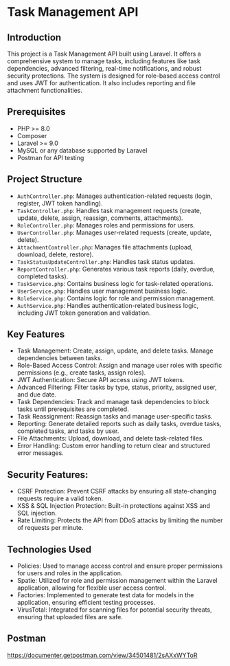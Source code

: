 # Task Management API

## Introduction
This project is a Task Management API built using Laravel. It offers a comprehensive system to manage tasks, including features like task dependencies, advanced filtering, real-time notifications, and robust security protections. The system is designed for role-based access control and uses JWT for authentication. It also includes reporting and file attachment functionalities.

## Prerequisites
- PHP >= 8.0
- Composer
- Laravel >= 9.0
- MySQL or any database supported by Laravel
- Postman for API testing


## Project Structure
- `AuthController.php`: Manages authentication-related requests (login, register, JWT token handling).
- `TaskController.php`: Handles task management requests (create, update, delete, assign, reassign, comments, attachments).
- `RoleController.php`: Manages roles and permissions for users.
- `UserController.php`: Manages user-related requests (create, update, delete).
- `AttachmentController.php`: Manages file attachments (upload, download, delete, restore).
- `TaskStatusUpdateController.php`: Handles task status updates.
- `ReportController.php`: Generates various task reports (daily, overdue, completed tasks).
- `TaskService.php`: Contains business logic for task-related operations.
- `UserService.php`: Handles user management business logic.
- `RoleService.php`: Contains logic for role and permission management.
- `AuthService.php`: Handles authentication-related business logic, including JWT token generation and validation.
## Key Features
- Task Management: Create, assign, update, and delete tasks. Manage dependencies between tasks.
- Role-Based Access Control: Assign and manage user roles with specific permissions (e.g., create tasks, assign roles).
- JWT Authentication: Secure API access using JWT tokens.
- Advanced Filtering: Filter tasks by type, status, priority, assigned user, and due date.
- Task Dependencies: Track and manage task dependencies to block tasks until prerequisites are completed.
- Task Reassignment: Reassign tasks and manage user-specific tasks.
- Reporting: Generate detailed reports such as daily tasks, overdue tasks, completed tasks, and tasks by user.
- File Attachments: Upload, download, and delete task-related files.
- Error Handling: Custom error handling to return clear and structured error messages.
## Security Features:
- CSRF Protection: Prevent CSRF attacks by ensuring all state-changing requests require a valid token.
- XSS & SQL Injection Protection: Built-in protections against XSS and SQL injection.
- Rate Limiting: Protects the API from DDoS attacks by limiting the number of requests per minute.
## Technologies Used
- Policies: Used to manage access control and ensure proper permissions for users and roles in the application.
- Spatie: Utilized for role and permission management within the Laravel application, allowing for flexible user access control.
- Factories: Implemented to generate test data for models in the application, ensuring efficient testing processes.
- VirusTotal: Integrated for scanning files for potential security threats, ensuring that uploaded files are safe.

## Postman
https://documenter.getpostman.com/view/34501481/2sAXxWYToR
